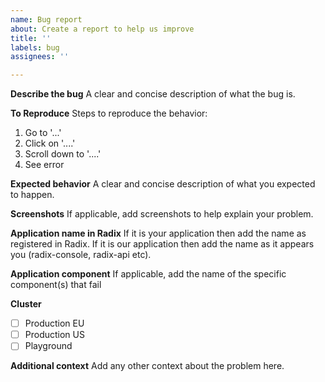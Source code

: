 ```yaml
---
name: Bug report
about: Create a report to help us improve
title: ''
labels: bug
assignees: ''

---
```


**Describe the bug**
A clear and concise description of what the bug is.

**To Reproduce**
Steps to reproduce the behavior:
1. Go to '...'
2. Click on '....'
3. Scroll down to '....'
4. See error

**Expected behavior**
A clear and concise description of what you expected to happen.

**Screenshots**
If applicable, add screenshots to help explain your problem.

**Application name in Radix**
If it is your application then add the name as registered in Radix.
If it is our application then add the name as it appears you (radix-console, radix-api etc).

**Application component**
If applicable, add the name of the specific component(s) that fail

**Cluster**
- [ ] Production EU
- [ ] Production US
- [ ] Playground

**Additional context**
Add any other context about the problem here.
